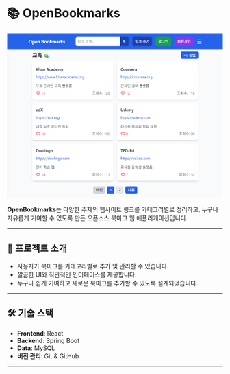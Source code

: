 # 📚 OpenBookmarks

![alt text](image.png)

**OpenBookmarks**는 다양한 주제의 웹사이트 링크를 카테고리별로 정리하고, 누구나 자유롭게 기여할 수 있도록 만든 오픈소스 북마크 웹 애플리케이션입니다.

---

## 🚀 프로젝트 소개

- 사용자가 북마크를 카테고리별로 추가 및 관리할 수 있습니다.
- 깔끔한 UI와 직관적인 인터페이스를 제공합니다.
- 누구나 쉽게 기여하고 새로운 북마크를 추가할 수 있도록 설계되었습니다.

---

## 🛠️ 기술 스택

- **Frontend**: React
- **Backend**: Spring Boot
- **Data**: MySQL
- **버전 관리**: Git & GitHub

---
